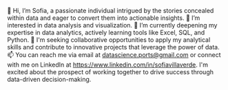 👋 Hi, I’m Sofia, a passionate individual intrigued by the stories concealed within data and eager to convert them into actionable insights.
👀 I’m interested in data analysis and visualization.
🌱 I’m currently deepening my expertise in data analytics, actively learning tools like Excel, SQL, and Python.
💞️ I'm seeking collaborative opportunities to apply my analytical skills and contribute to innovative projects that leverage the power of data.
📫 You can reach me via email at datascience.ports@gmail.com or connect with me on LinkedIn at https://www.linkedin.com/in/sofiavillaverde. 
I'm excited about the prospect of working together to drive success through data-driven decision-making.

